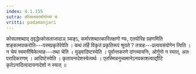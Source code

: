 ```yaml
---
index: 4.1.155
sutra: कौसल्यकार्मार्याभ्यां च
vritti: padamanjari
---
```


 कोसलशब्दाद् ठ्वृद्धेत्कोसलाजादाञ् ञ्यङ्ऽ, कर्मारशब्दात्कारिलक्षणो ण्यः, एतयोरिह ग्रहणमिति शङ्कामपाकरोति---परमप्रकृतेरेवेति । कथं तर्हि विकृतं प्रकृतिरूपं श्रूयते ? तत्राह---प्रत्ययसंयोगेन त्विति । न चेयं स्वमनीषिकेत्याह---तथा चेति । युड्वादिष्टस्येति । पूर्वान्तकरणे दांगव्यायनिः, ओर्गुणो न स्यात्, अतः परादिकरणम् । आदिष्टेस्येति । कृतायनादेशस्येत्यर्थः । एतस्मिन्ननुच्यमानेऽनवकाशत्वाद्यौटि कृतेऽनादित्वादायनादेशो न स्यात् ॥